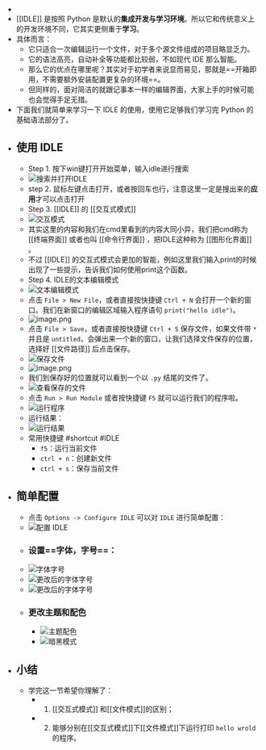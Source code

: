 -
- [[IDLE]] 是按照 Python 是默认的**集成开发与学习环境**。所以它和传统意义上的开发环境不同，它其实更侧重于**学习**。
- 具体而言：
	- 它只适合一次编辑运行一个文件，对于多个源文件组成的项目略显乏力。
	- 它的语法高亮，自动补全等功能都比较弱，不如现代 IDE 那么智能。
	- 那么它的优点在哪里呢？其实对于初学者来说显而易见，那就是==开箱即用，不需要额外安装配置更复杂的环境==。
	- 但同样的，面对简洁的就跟记事本一样的编辑界面，大家上手的时候可能也会觉得手足无措。
- 下面我们就简单来学习一下 IDLE 的使用，使用它足够我们学习完 Python 的基础语法部分了。
- ## 使用 IDLE
	- Step 1. 按下win键打开开始菜单，输入idle进行搜索
	- ![搜索并打开IDLE](../assets/image_1670136387015_0.png)
	- step 2. 鼠标左键点击打开，或者按回车也行，注意这里一定是搜出来的**应用**才可以点击打开
	- Step 3. [[IDLE]] 的 [[交互式模式]]
	- ![交互模式](../assets/image_1670136478857_0.png)
	- 其实这里的内容和我们在cmd里看到的内容大同小异，我们把cmd称为 [[终端界面]] 或者也叫 [[命令行界面]] ，把IDLE这种称为 [[图形化界面]] 。
	- 不过 [[IDLE]] 的交互式模式会更加的智能，例如这里我们输入print的时候出现了一些提示，告诉我们如何使用print这个函数。
	- Step 4. IDLE的文本编辑模式
	- ![文本编辑模式](../assets/image_1670136921308_0.png)
	- 点击 `File > New File`，或者直接按快捷键 `Ctrl + N` 会打开一个新的窗口。我们在新窗口的编辑区域输入程序语句 `print("hello idle")`。
	- ![image.png](../assets/image_1670151806596_0.png)
	- 点击 `File > Save`，或者直接按快捷键 `Ctrl + S` 保存文件，如果文件带 `*` 并且是 `untitled`，会弹出来一个新的窗口，让我们选择文件保存的位置，选择好 [[文件路径]] 后点击保存。
	- ![保存文件](../assets/image_1670137812016_0.png)
	- ![image.png](../assets/image_1670151828602_0.png)
	- 我们到保存好的位置就可以看到一个以 `.py` 结尾的文件了。
	- ![查看保存的文件](../assets/image_1670138074328_0.png)
	- 点击 `Run > Run Module` 或者按快捷键 `F5` 就可以运行我们的程序啦。
	- ![运行程序](../assets/image_1670138119657_0.png)
	- 运行结果：
	- ![运行结果](../assets/image_1670138153249_0.png)
	- 常用快捷键 #shortcut #IDLE
		- `f5`：运行当前文件
		- `ctrl + n`：创建新文件
		- `ctrl + s`：保存当前文件
- ## 简单配置
	- 点击 `Options -> Configure IDLE` 可以对 `IDLE` 进行简单配置：
	- ![配置 IDLE](../assets/image_1670143814565_0.png)
	- ### 设置==字体，字号==：
	- ![字体字号](../assets/image_1670143930509_0.png)
	- ![更改后的字体字号](../assets/image_1670143968012_0.png)
	- ![更改后的字体字号](../assets/image_1670144008127_0.png)
	- ### 更改主题和配色
		- ![主题配色](../assets/image_1670144230901_0.png)
		- ![暗黑模式](../assets/image_1670144267098_0.png)
- ## 小结
	- 学完这一节希望你理解了：
		- 1. [[交互式模式]] 和[[文件模式]]的区别；
		- 2. 能够分别在[[交互式模式]]下[[文件模式]]下运行打印 `hello wrold` 的程序。